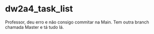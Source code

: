 # dw2a4_task_list
Professor, deu erro e não consigo commitar na Main. Tem outra branch chamada Master e tá tudo lá.
